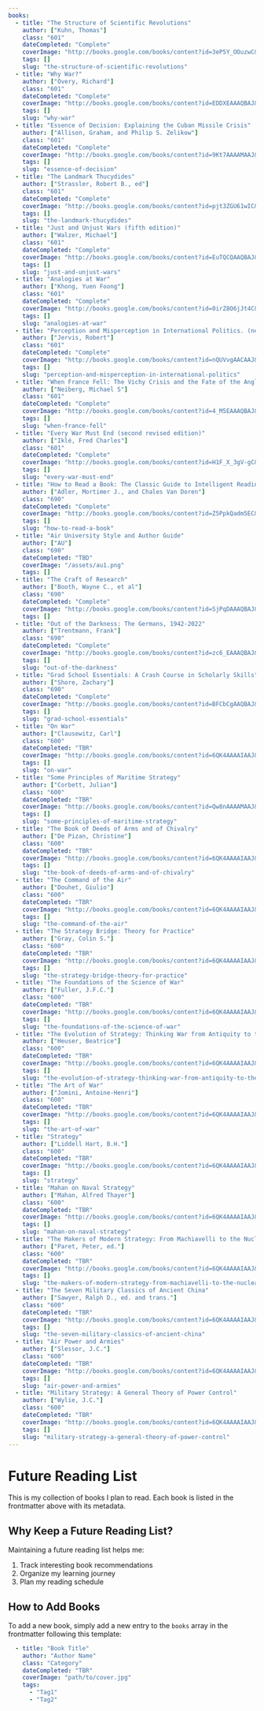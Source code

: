 ```yaml
---
books:
  - title: "The Structure of Scientific Revolutions"
    author: ["Kuhn, Thomas"]
    class: "601"
    dateCompleted: "Complete"
    coverImage: "http://books.google.com/books/content?id=3eP5Y_OOuzwC&printsec=frontcover&img=1&zoom=1&edge=curl&source=gbs_api"
    tags: []
    slug: "the-structure-of-scientific-revolutions"
  - title: "Why War?"
    author: ["Overy, Richard"]
    class: "601"
    dateCompleted: "Complete"
    coverImage: "http://books.google.com/books/content?id=EDDXEAAAQBAJ&printsec=frontcover&img=1&zoom=1&edge=curl&source=gbs_api"
    tags: []
    slug: "why-war"
  - title: "Essence of Decision: Explaining the Cuban Missile Crisis"
    author: ["Allison, Graham, and Philip S. Zelikow"]
    class: "601"
    dateCompleted: "Complete"
    coverImage: "http://books.google.com/books/content?id=9Kt7AAAAMAAJ&printsec=frontcover&img=1&zoom=1&source=gbs_api"
    tags: []
    slug: "essence-of-decision"
  - title: "The Landmark Thucydides"
    author: ["Strassler, Robert B., ed"]
    class: "601"
    dateCompleted: "Complete"
    coverImage: "http://books.google.com/books/content?id=pjt3ZGU61wIC&printsec=frontcover&img=1&zoom=1&edge=curl&source=gbs_api"
    tags: []
    slug: "the-landmark-thucydides"
  - title: "Just and Unjust Wars (fifth edition)"
    author: ["Walzer, Michael"]
    class: "601"
    dateCompleted: "Complete"
    coverImage: "http://books.google.com/books/content?id=EuTQCQAAQBAJ&printsec=frontcover&img=1&zoom=1&edge=curl&source=gbs_api"
    tags: []
    slug: "just-and-unjust-wars"
  - title: "Analogies at War"
    author: ["Khong, Yuen Foong"]
    class: "601"
    dateCompleted: "Complete"
    coverImage: "http://books.google.com/books/content?id=0irZ8O6jJt4C&printsec=frontcover&img=1&zoom=1&edge=curl&source=gbs_api"
    tags: []
    slug: "analogies-at-war"
  - title: "Perception and Misperception in International Politics. (new edition)"
    author: ["Jervis, Robert"]
    class: "601"
    dateCompleted: "Complete"
    coverImage: "http://books.google.com/books/content?id=nQUVvgAACAAJ&printsec=frontcover&img=1&zoom=1&source=gbs_api"
    tags: []
    slug: "perception-and-misperception-in-international-politics"
  - title: "When France Fell: The Vichy Crisis and the Fate of the Anglo-American Alliance."
    author: ["Neiberg, Michael S"]
    class: "601"
    dateCompleted: "Complete"
    coverImage: "http://books.google.com/books/content?id=4_M5EAAAQBAJ&printsec=frontcover&img=1&zoom=1&edge=curl&source=gbs_api"
    tags: []
    slug: "when-france-fell"
  - title: "Every War Must End (second revised edition)"
    author: ["Iklé, Fred Charles"]
    class: "601"
    dateCompleted: "Complete"
    coverImage: "http://books.google.com/books/content?id=H1F_X_3gV-gC&printsec=frontcover&img=1&zoom=1&edge=curl&source=gbs_api"
    tags: []
    slug: "every-war-must-end"
  - title: "How to Read a Book: The Classic Guide to Intelligent Reading"
    author: ["Adler, Mortimer J., and Chales Van Doren"]
    class: "690"
    dateCompleted: "Complete"
    coverImage: "http://books.google.com/books/content?id=Z5PpkQadm5EC&printsec=frontcover&img=1&zoom=1&edge=curl&source=gbs_api"
    tags: []
    slug: "how-to-read-a-book"
  - title: "Air University Style and Author Guide"
    author: ["AU"]
    class: "690"
    dateCompleted: "TBD"
    coverImage: "/assets/au1.png"
    tags: []
  - title: "The Craft of Research"
    author: ["Booth, Wayne C., et al"]
    class: "690"
    dateCompleted: "Complete"
    coverImage: "http://books.google.com/books/content?id=SjPqDAAAQBAJ&printsec=frontcover&img=1&zoom=1&edge=curl&source=gbs_api"
    tags: []
  - title: "Out of the Darkness: The Germans, 1942-2022"
    author: ["Trentmann, Frank"]
    class: "690"
    dateCompleted: "Complete"
    coverImage: "http://books.google.com/books/content?id=zc6_EAAAQBAJ&printsec=frontcover&img=1&zoom=1&edge=curl&source=gbs_api"
    tags: []
    slug: "out-of-the-darkness"
  - title: "Grad School Essentials: A Crash Course in Scholarly Skills"
    author: ["Shore, Zachary"]
    class: "690"
    dateCompleted: "Complete"
    coverImage: "http://books.google.com/books/content?id=BFCbCgAAQBAJ&printsec=frontcover&img=1&zoom=1&edge=curl&source=gbs_api"
    tags: []
    slug: "grad-school-essentials"
  - title: "On War"
    author: ["Clausewitz, Carl"]
    class: "600"
    dateCompleted: "TBR"
    coverImage: "http://books.google.com/books/content?id=6QK4AAAAIAAJ&printsec=frontcover&img=1&zoom=1&edge=curl&source=gbs_api"
    tags: []
    slug: "on-war"
  - title: "Some Principles of Maritime Strategy"
    author: ["Corbett, Julian"]
    class: "600"
    dateCompleted: "TBR"
    coverImage: "http://books.google.com/books/content?id=Qw8nAAAAMAAJ&printsec=frontcover&img=1&zoom=1&edge=curl&source=gbs_api"
    tags: []
    slug: "some-principles-of-maritime-strategy"
  - title: "The Book of Deeds of Arms and of Chivalry"
    author: ["De Pizan, Christine"]
    class: "600"
    dateCompleted: "TBR"
    coverImage: "http://books.google.com/books/content?id=6QK4AAAAIAAJ&printsec=frontcover&img=1&zoom=1&edge=curl&source=gbs_api"
    tags: []
    slug: "the-book-of-deeds-of-arms-and-of-chivalry"
  - title: "The Command of the Air"
    author: ["Douhet, Giulio"]
    class: "600"
    dateCompleted: "TBR"
    coverImage: "http://books.google.com/books/content?id=6QK4AAAAIAAJ&printsec=frontcover&img=1&zoom=1&edge=curl&source=gbs_api"
    tags: []
    slug: "the-command-of-the-air"
  - title: "The Strategy Bridge: Theory for Practice"
    author: ["Gray, Colin S."]
    class: "600"
    dateCompleted: "TBR"
    coverImage: "http://books.google.com/books/content?id=6QK4AAAAIAAJ&printsec=frontcover&img=1&zoom=1&edge=curl&source=gbs_api"
    tags: []
    slug: "the-strategy-bridge-theory-for-practice"
  - title: "The Foundations of the Science of War"
    author: ["Fuller, J.F.C."]
    class: "600"
    dateCompleted: "TBR"
    coverImage: "http://books.google.com/books/content?id=6QK4AAAAIAAJ&printsec=frontcover&img=1&zoom=1&edge=curl&source=gbs_api"
    tags: []
    slug: "the-foundations-of-the-science-of-war"
  - title: "The Evolution of Strategy: Thinking War from Antiquity to the Present"
    author: ["Heuser, Beatrice"]
    class: "600"
    dateCompleted: "TBR"
    coverImage: "http://books.google.com/books/content?id=6QK4AAAAIAAJ&printsec=frontcover&img=1&zoom=1&edge=curl&source=gbs_api"
    tags: []
    slug: "the-evolution-of-strategy-thinking-war-from-antiquity-to-the-present"
  - title: "The Art of War"
    author: ["Jomini, Antoine-Henri"]
    class: "600"
    dateCompleted: "TBR"
    coverImage: "http://books.google.com/books/content?id=6QK4AAAAIAAJ&printsec=frontcover&img=1&zoom=1&edge=curl&source=gbs_api"
    tags: []
    slug: "the-art-of-war"
  - title: "Strategy"
    author: ["Liddell Hart, B.H."]
    class: "600"
    dateCompleted: "TBR"
    coverImage: "http://books.google.com/books/content?id=6QK4AAAAIAAJ&printsec=frontcover&img=1&zoom=1&edge=curl&source=gbs_api"
    tags: []
    slug: "strategy"
  - title: "Mahan on Naval Strategy"
    author: ["Mahan, Alfred Thayer"]
    class: "600"
    dateCompleted: "TBR"
    coverImage: "http://books.google.com/books/content?id=6QK4AAAAIAAJ&printsec=frontcover&img=1&zoom=1&edge=curl&source=gbs_api"
    tags: []
    slug: "mahan-on-naval-strategy"
  - title: "The Makers of Modern Strategy: From Machiavelli to the Nuclear Age"
    author: ["Paret, Peter, ed."]
    class: "600"
    dateCompleted: "TBR"
    coverImage: "http://books.google.com/books/content?id=6QK4AAAAIAAJ&printsec=frontcover&img=1&zoom=1&edge=curl&source=gbs_api"
    tags: []
    slug: "the-makers-of-modern-strategy-from-machiavelli-to-the-nuclear-age"
  - title: "The Seven Military Classics of Ancient China"
    author: ["Sawyer, Ralph D., ed. and trans."]
    class: "600"
    dateCompleted: "TBR"
    coverImage: "http://books.google.com/books/content?id=6QK4AAAAIAAJ&printsec=frontcover&img=1&zoom=1&edge=curl&source=gbs_api"
    tags: []
    slug: "the-seven-military-classics-of-ancient-china"
  - title: "Air Power and Armies"
    author: ["Slessor, J.C."]
    class: "600"
    dateCompleted: "TBR"
    coverImage: "http://books.google.com/books/content?id=6QK4AAAAIAAJ&printsec=frontcover&img=1&zoom=1&edge=curl&source=gbs_api"
    tags: []
    slug: "air-power-and-armies"
  - title: "Military Strategy: A General Theory of Power Control"
    author: ["Wylie, J.C."]
    class: "600"
    dateCompleted: "TBR"
    coverImage: "http://books.google.com/books/content?id=6QK4AAAAIAAJ&printsec=frontcover&img=1&zoom=1&edge=curl&source=gbs_api"
    tags: []
    slug: "military-strategy-a-general-theory-of-power-control"
---
```


# Future Reading List

This is my collection of books I plan to read. Each book is listed in the frontmatter above with its metadata.

## Why Keep a Future Reading List?

Maintaining a future reading list helps me:
1. Track interesting book recommendations
2. Organize my learning journey
3. Plan my reading schedule

## How to Add Books

To add a new book, simply add a new entry to the `books` array in the frontmatter following this template:

```yaml
  - title: "Book Title"
    author: "Author Name"
    class: "Category"
    dateCompleted: "TBR"
    coverImage: "path/to/cover.jpg"
    tags:
      - "Tag1"
      - "Tag2"
```